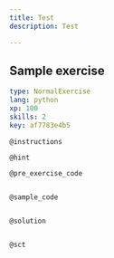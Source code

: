 ```yaml
---
title: Test
description: Test

---
```

## Sample exercise

```yaml
type: NormalExercise
lang: python
xp: 100
skills: 2
key: af7783e4b5
```


`@instructions`

`@hint`

`@pre_exercise_code`
```{python}

```

`@sample_code`
```{python}

```

`@solution`
```{python}

```

`@sct`
```{python}

```
